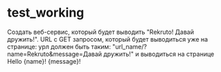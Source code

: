 # test_working
Создать веб-сервис, который будет выводить "Rekruto! Давай дружить!".
URL с GET запросом, который будет выводиться уже на странице: урл должен быть таким:
"url_name/?name=Rekruto&message=Давай дружить!"
и выводиться на странице Hello {name}! {message}!
